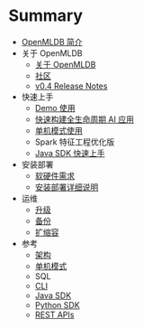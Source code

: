 # Summary

- [OpenMLDB 简介](README.md)
- 关于 OpenMLDB
  - [关于 OpenMLDB](about/about.md)
  - [社区](about/community.md)
  - [v0.4 Release Notes](about/release_notes.md)
- 快速上手
  - [Demo 使用](quickstart/demo.md)
  - [快速构建全生命周期 AI 应用](quickstart/develop_app.md)
  - [单机模式使用](quickstart/standalone.md)
  - Spark 特征工程优化版
  - [Java SDK 快速上手](quickstart/java_sdk.md)
- 安装部署
  - [软硬件需求](deploy/requirement.md)
  - [安装部署详细说明](deploy/install_deploy.md)
- 运维
  - [升级](maintain/upgrade.md)
  - [备份](maintain/backup.md)
  - [扩缩容](maintain/scale.md)
- 参考
  - [架构](reference/arch.md)
  - [单机模式](reference/standalone.md)
  - SQL
  - [CLI](reference/cli.md)
  - [Java SDK](reference/java_sdk.md)
  - [Python SDK](reference/python_sdk.md)
  - [REST APIs](reference/rest_api.md)
